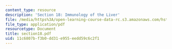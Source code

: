 ```yaml
---
content_type: resource
description: 'Section 18: Immunology of the Liver'
file: /media/https%3A/open-learning-course-data-rc.s3.amazonaws.com/hst-121-gastroenterology-fall-2005/11c6807bf3b0dd31e955eedd59c6c2f1_section18.pdf
file_type: application/pdf
resourcetype: Document
title: section18.pdf
uid: 11c6807b-f3b0-dd31-e955-eedd59c6c2f1
---
```

